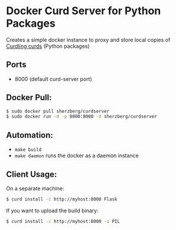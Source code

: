 # Docker Curd Server for Python Packages

Creates a simple docker instance to proxy and store local copies of [Curdling curds](https://github.com/clarete/curdling) (Python packages)

Ports
-----

* 8000 (default curd-server port)

Docker Pull:
------------

```bash
$ sudo docker pull sherzberg/curdserver
$ sudo docker run -d -p 8000:8000 -d sherzberg/curdserver
```

Automation:
-----------

* `make build`
* `make daemon` runs the docker as a daemon instance

Client Usage:
-------------

On a separate machine:

```bash
$ curd install -c http://myhost:8000 Flask
```

If you want to upload the build binary:

```bash
$ curd install -c http://myhost:8000 -u PIL
```
